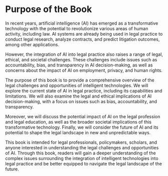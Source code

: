 Purpose of the Book
============================================

In recent years, artificial intelligence (AI) has emerged as a transformative technology with the potential to revolutionize various areas of human activity, including law. AI systems are already being used in legal practice to conduct legal research, analyze contracts, and predict litigation outcomes, among other applications.

However, the integration of AI into legal practice also raises a range of legal, ethical, and societal challenges. These challenges include issues such as accountability, bias, and transparency in AI decision-making, as well as concerns about the impact of AI on employment, privacy, and human rights.

The purpose of this book is to provide a comprehensive overview of the legal challenges and opportunities of intelligent technologies. We will explore the current state of AI in legal practice, including its capabilities and limitations. We will also examine the legal and ethical implications of AI decision-making, with a focus on issues such as bias, accountability, and transparency.

Moreover, we will discuss the potential impact of AI on the legal profession and legal education, as well as the broader societal implications of this transformative technology. Finally, we will consider the future of AI and its potential to shape the legal landscape in new and unpredictable ways.

This book is intended for legal professionals, policymakers, scholars, and anyone interested in understanding the legal challenges and opportunities of AI. Through this book, readers will gain a deeper understanding of the complex issues surrounding the integration of intelligent technologies into legal practice and be better equipped to navigate the legal landscape of the future.

